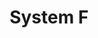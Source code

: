 ---
title: System F
description: 'DESCRIPTION'
datePublished: '11 May 2024'

series:
  seriesName: breadcrumbs-type-safari
  seriesNumber: 2
---